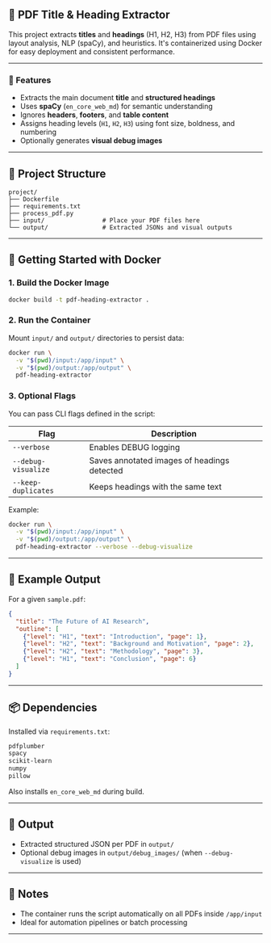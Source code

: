 ## 📄 PDF Title & Heading Extractor

This project extracts **titles** and **headings** (H1, H2, H3) from PDF files using layout analysis, NLP (spaCy), and heuristics. It's containerized using Docker for easy deployment and consistent performance.

---

### 🚀 Features

* Extracts the main document **title** and **structured headings**
* Uses **spaCy** (`en_core_web_md`) for semantic understanding
* Ignores **headers**, **footers**, and **table content**
* Assigns heading levels (`H1`, `H2`, `H3`) using font size, boldness, and numbering
* Optionally generates **visual debug images**

---

## 🧱 Project Structure

```
project/
├── Dockerfile
├── requirements.txt
├── process_pdf.py
├── input/                # Place your PDF files here
└── output/               # Extracted JSONs and visual outputs
```

---

## 🐳 Getting Started with Docker

### 1. Build the Docker Image

```bash
docker build -t pdf-heading-extractor .
```

### 2. Run the Container

Mount `input/` and `output/` directories to persist data:

```bash
docker run \
  -v "$(pwd)/input:/app/input" \
  -v "$(pwd)/output:/app/output" \
  pdf-heading-extractor
```

### 3. Optional Flags

You can pass CLI flags defined in the script:

| Flag                | Description                                 |
| ------------------- | ------------------------------------------- |
| `--verbose`         | Enables DEBUG logging                       |
| `--debug-visualize` | Saves annotated images of headings detected |
| `--keep-duplicates` | Keeps headings with the same text           |

Example:

```bash
docker run \
  -v "$(pwd)/input:/app/input" \
  -v "$(pwd)/output:/app/output" \
  pdf-heading-extractor --verbose --debug-visualize
```

---

## 🧪 Example Output

For a given `sample.pdf`:

```json
{
  "title": "The Future of AI Research",
  "outline": [
    {"level": "H1", "text": "Introduction", "page": 1},
    {"level": "H2", "text": "Background and Motivation", "page": 2},
    {"level": "H2", "text": "Methodology", "page": 3},
    {"level": "H1", "text": "Conclusion", "page": 6}
  ]
}
```

---

## 📦 Dependencies

Installed via `requirements.txt`:

```txt
pdfplumber
spacy
scikit-learn
numpy
pillow
```

Also installs `en_core_web_md` during build.

---

## 📁 Output

* Extracted structured JSON per PDF in `output/`
* Optional debug images in `output/debug_images/` (when `--debug-visualize` is used)

---

## 📌 Notes

* The container runs the script automatically on all PDFs inside `/app/input`
* Ideal for automation pipelines or batch processing

---